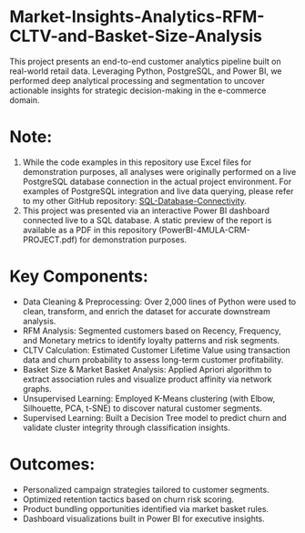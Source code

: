 # Market-Insights-Analytics-RFM-CLTV-and-Basket-Size-Analysis
This project presents an end-to-end customer analytics pipeline built on real-world retail data. Leveraging Python, PostgreSQL, and Power BI, we performed deep analytical processing and segmentation to uncover actionable insights for strategic decision-making in the e-commerce domain.

# Note: 
1. While the code examples in this repository use Excel files for demonstration purposes, all analyses were originally performed on a live PostgreSQL database connection in the actual project environment.
For examples of PostgreSQL integration and live data querying, please refer to my other GitHub repository: [SQL-Database-Connectivity](https://github.com/enverhakandemir/SQL-Database-Connectivity-and-Data-Exctraction-in-Python-Microsoft-SQL-MySQL-and-PostgreSQL).
2. This project was presented via an interactive Power BI dashboard connected live to a SQL database. A static preview of the report is available as a PDF in this repository (PowerBI-4MULA-CRM-PROJECT.pdf) for demonstration purposes.

# Key Components:
* Data Cleaning & Preprocessing: Over 2,000 lines of Python were used to clean, transform, and enrich the dataset for accurate downstream analysis.
* RFM Analysis: Segmented customers based on Recency, Frequency, and Monetary metrics to identify loyalty patterns and risk segments.
* CLTV Calculation: Estimated Customer Lifetime Value using transaction data and churn probability to assess long-term customer profitability.
* Basket Size & Market Basket Analysis: Applied Apriori algorithm to extract association rules and visualize product affinity via network graphs.
* Unsupervised Learning: Employed K-Means clustering (with Elbow, Silhouette, PCA, t-SNE) to discover natural customer segments.
* Supervised Learning: Built a Decision Tree model to predict churn and validate cluster integrity through classification insights.

# Outcomes:
* Personalized campaign strategies tailored to customer segments.
* Optimized retention tactics based on churn risk scoring.
* Product bundling opportunities identified via market basket rules.
* Dashboard visualizations built in Power BI for executive insights.

